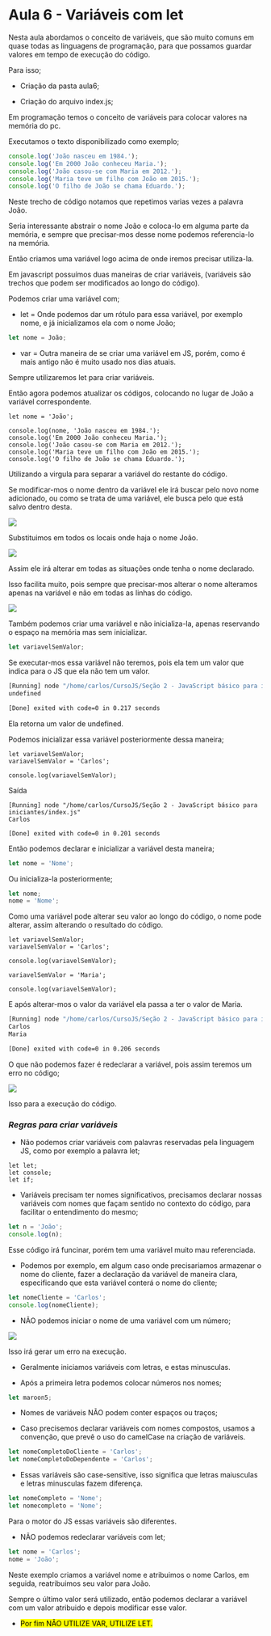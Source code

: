 # Aula 6 - Variáveis com let

Nesta aula abordamos o conceito de variáveis, que são muito comuns em quase todas as linguagens de programação, para que possamos guardar valores em tempo de execução do código.

Para isso;

- Criação da pasta aula6;

- Criação do arquivo index.js;

Em programação temos o conceito de variáveis para colocar valores na memória do pc.

Executamos o texto disponibilizado como exemplo;

```js
console.log('João nasceu em 1984.');
console.log('Em 2000 João conheceu Maria.');
console.log('João casou-se com Maria em 2012.');
console.log('Maria teve um filho com João em 2015.');
console.log('O filho de João se chama Eduardo.');
```

Neste trecho de código notamos que repetimos varias vezes a palavra João.

Seria interessante abstrair o nome João e coloca-lo em alguma parte da memória, e sempre que precisar-mos desse nome podemos referencia-lo na memória.

Então criamos uma variável logo acima de onde iremos precisar utiliza-la.

Em javascript possuímos duas maneiras de criar variáveis, (variáveis são trechos que podem ser modificados ao longo do código).

Podemos criar uma variável com;

- let = Onde podemos dar um rótulo para essa variável, por exemplo nome, e já inicializamos ela com o nome João;

```js
let nome = João;
```

- var = Outra maneira de se criar uma variável em JS, porém, como é mais antigo não é muito usado nos dias atuais.

Sempre utilizaremos let para criar variáveis.

Então agora podemos atualizar os códigos, colocando no lugar de João a variável correspondente.

```
let nome = 'João';

console.log(nome, 'João nasceu em 1984.');
console.log('Em 2000 João conheceu Maria.');
console.log('João casou-se com Maria em 2012.');
console.log('Maria teve um filho com João em 2015.');
console.log('O filho de João se chama Eduardo.');
```

Utilizando a virgula para separar a variável do restante do código.

Se modificar-mos o nome dentro da variável ele irá buscar pelo novo nome adicionado, ou como se trata de uma variável, ele busca pelo que está salvo dentro desta.

![](file:///home/carlos/Imagens/Capturas%20de%20tela/Captura%20de%20tela%20de%202024-02-18%2012-46-47.png?msec=1709082727520)

Substituimos em todos os locais onde haja o nome João.

![](file:///home/carlos/Imagens/Capturas%20de%20tela/Captura%20de%20tela%20de%202024-02-18%2012-49-01.png?msec=1709082727521)

Assim ele irá alterar em todas as situações onde tenha o nome declarado.

Isso facilita muito, pois sempre que precisar-mos alterar o nome alteramos apenas na variável e não em todas as linhas do código.

![](file:///home/carlos/Imagens/Capturas%20de%20tela/Captura%20de%20tela%20de%202024-02-18%2012-52-21.png?msec=1709082727518)

Também podemos criar uma variável e não inicializa-la, apenas reservando o espaço na memória mas sem inicializar.

```js
let variavelSemValor;
```

Se executar-mos essa variável não teremos, pois ela tem um valor que indica para o JS que ela não tem um valor.

```bash
[Running] node "/home/carlos/CursoJS/Seção 2 - JavaScript básico para iniciantes/index.js"
undefined

[Done] exited with code=0 in 0.217 seconds
```

Ela retorna um valor de undefined.

Podemos inicializar essa variável posteriormente dessa maneira;

```
let variavelSemValor;
variavelSemValor = 'Carlos';

console.log(variavelSemValor);
```

Saída

```
[Running] node "/home/carlos/CursoJS/Seção 2 - JavaScript básico para iniciantes/index.js"
Carlos

[Done] exited with code=0 in 0.201 seconds
```

Então podemos declarar e inicializar a variável desta maneira;

```js
let nome = 'Nome';
```

Ou inicializa-la posteriormente;

```js
let nome;
nome = 'Nome';
```

Como uma variável pode alterar seu valor ao longo do código, o nome pode alterar, assim alterando o resultado do código.

```
let variavelSemValor;
variavelSemValor = 'Carlos';

console.log(variavelSemValor);

variavelSemValor = 'Maria';

console.log(variavelSemValor);
```

E após alterar-mos o valor da variável ela passa a ter o valor de Maria.

```bash
[Running] node "/home/carlos/CursoJS/Seção 2 - JavaScript básico para iniciantes/index.js"
Carlos
Maria

[Done] exited with code=0 in 0.206 seconds
```

O que não podemos fazer é redeclarar a variável, pois assim teremos um erro no código;

![](file:///home/carlos/Imagens/Capturas%20de%20tela/Captura%20de%20tela%20de%202024-02-18%2013-06-00.png?msec=1709082727522)

Isso para a execução do código.

### *Regras para criar variáveis*

- Não podemos criar variáveis com palavras reservadas pela linguagem JS, como por exemplo a palavra let;

```
let let;
let console;
let if;
```

- Variáveis precisam ter nomes significativos, precisamos declarar nossas variáveis com nomes que façam sentido no contexto do código, para facilitar o entendimento do mesmo;

```js
let n = 'João';
console.log(n);
```

Esse código irá funcinar, porém tem uma variável muito mau referenciada.

- Podemos por exemplo, em algum caso onde precisariamos armazenar o nome do cliente, fazer a declaração da variável de maneira clara, especificando que esta variável conterá o nome do cliente;

```js
let nomeCliente = 'Carlos';
console.log(nomeCliente);
```

- NÃO podemos iniciar o nome de uma variável com um número;

![](file:///home/carlos/Imagens/Capturas%20de%20tela/Captura%20de%20tela%20de%202024-02-18%2013-19-47.png?msec=1709082727468)

Isso irá gerar um erro na execução.

- Geralmente iniciamos variáveis com letras, e estas minusculas.

- Após a primeira letra podemos colocar números nos nomes;

```js
let maroon5;
```

- Nomes de variáveis NÃO podem conter espaços ou traços;

- Caso precisemos declarar variáveis com nomes compostos, usamos a convenção, que prevê o uso do camelCase na criação de variáveis.

```js
let nomeCompletoDoCliente = 'Carlos';
let nomeCompletoDoDependente = 'Carlos';
```

-  Essas variáveis são case-sensitive, isso significa que letras maiusculas e letras minusculas fazem diferença.

```js
let nomeCompleto = 'Nome';
let nomecompleto = 'Nome';
```

Para o motor do JS essas variáveis são diferentes.

- NÃO podemos redeclarar variáveis com let;

```js
let nome = 'Carlos';
nome = 'João';
```

Neste exemplo criamos a variável nome e atribuimos o nome Carlos, em seguida, reatribuimos seu valor para João.

Sempre o último valor será utilizado, então podemos declarar a variável com um valor atribuido e depois modificar esse valor.

- <mark>Por fim NÃO UTILIZE VAR, UTILIZE LET.</mark>
